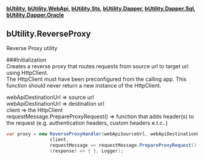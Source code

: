 #### [bUtility](../README.md), [bUtility.WebApi](butility.WebApi.md), [bUtility.Sts](butility.sts.md), [bUtility.Dapper](butility.dapper.md), [bUtility.Dapper.Sql](butility.dapper.sql.md), [bUtility.Dapper.Oracle](butility.dapper.oracle.md)

## bUtility.ReverseProxy
Reverse Proxy utility

###Initialization\
Creates a reverse proxy that routes requests from source url to target url using HttpClient.\
The HttpClient must have been preconfigured from the calling app. This function should never return a new instance of the HttpClient.

webApiDestinationUrl => source url\
webApiDestinationUrl => destination url\
client => the HttpClient\
requestMessage.PrepareProxyRequest() => function that adds header(s) to the request (e.g. authentication headers, custom headers e.t.c..)

```c#
var proxy = new ReverseProxyHandler(webApiSourceUrl, webApiDestinationUrl,
                client,
                requestMessage => requestMessage.PrepareProxyRequest(),
                (response) => { }, Logger);

```

